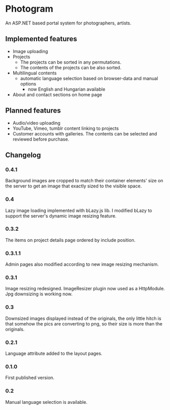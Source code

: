 # Photogram
An ASP.NET based portal system for photographers, artists.

## Implemented features
- Image uploading
- Projects
  - The projects can be sorted in any permutations.
  - The contents of the projects can be also sorted.
- Multilingual contents
  - automatic language selection based on browser-data and manual options
    - now English and Hungarian available
- About and contact sections on home page

## Planned features
- Audio/video uploading
- YouTube, Vimeo, tumblr content linking to projects
- Customer accounts with galleries. The contents can be selected and reviewed before purchase.


## Changelog

### 0.4.1
Background images are cropped to match their container elements' size on the server to get an image that exactly sized to the visible space.

### 0.4
Lazy image loading implemented with bLazy.js lib. I modified bLazy to support the server's dynamic image resizing feature.

### 0.3.2
The items on project details page ordered by include position.

### 0.3.1.1
Admin pages also modified according to new image resizing mechanism.

### 0.3.1
Image resizing redesigned. ImageResizer plugin now used as a HttpModule. Jpg downsizing is working now.

### 0.3
Downsized images displayed instead of the originals, the only little hitch is that somehow the pics are converting to png, so their size is more than the originals.

### 0.2.1
Language attribute added to the layout pages.

### 0.1.0
First published version.

### 0.2
Manual language selection is available.



